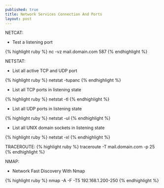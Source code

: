 ```yaml
---
published: true
title: Network Services Connection And Ports
layout: post
---
```

NETCAT:

- Test a listening port

{% highlight ruby %}
nc -vz mail.domain.com 587
{% endhighlight %}


NETSTAT:

- List all active TCP and UDP port

{% highlight ruby %}
netstat -tupanc
{% endhighlight %}

- List all TCP ports in listening state

{% highlight ruby %}
netstat -tl
{% endhighlight %}

- List all UDP ports in listening state

{% highlight ruby %}
netstat -ul
{% endhighlight %}

- List all UNIX domain sockets in listening state

{% highlight ruby %}
 netstat -xl
{% endhighlight %}

TRACEROUTE:
{% highlight ruby %}
traceroute -T mail.domain.com -p 25
{% endhighlight %}

NMAP:

- Network Fast Discovery With Nmap

{% highlight ruby %}
nmap -A -F -T5 192.168.1.200-250
{% endhighlight %}